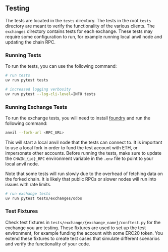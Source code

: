 ## Testing

The tests are located in the `tests` directory. The tests in the root `tests` directory are meant to verify the functionality of the various clients. The `exchanges` directory contains tests for each exchange. These tests may require some configuration to run, for example running local anvil node and updating the chain RPC.

### Running Tests

To run the tests, you can use the following command:

```bash
# run tests
uv run pytest tests

# increased logging verbosity
uv run pytest --log-cli-level=INFO tests
```

### Running Exchange Tests

To run the exchange tests, you will need to install [foundry](https://book.getfoundry.sh/getting-started/installation.html) and run the following command:

```bash
anvil --fork-url <RPC_URL>
```

This will start a local anvil node that the tests can connect to. It is important to use a local fork in order to fund the test account with ETH, or impersonate other accounts. Before running the tests, make sure to update the `CHAIN_{id}_RPC` environment variable in the `.env` file to point to your local anvil node.

Note that some tests will run slowly due to the overhead of fetching data on the forked chain. It is likely that public RPCs or slower nodes will run into issues with rate limits.

```bash
# run exchange tests
uv run pytest tests/exchanges/odos
```

### Test Fixtures

Check test fixtures in `tests/exchange/{exchange_name}/conftest.py` for the exchange you are testing. These fixtures are used to set up the test environment, for example funding the account with some ERC20 token. You extend these fixtures to create test cases that simulate different scenarios and verify the functionality of your code.
